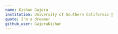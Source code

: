 ```yaml
---
name: Kishan Gajera
institution: University of Southern California 🚩
quote: I'm a dreamer
github_user: GajeraKishan
---
```

